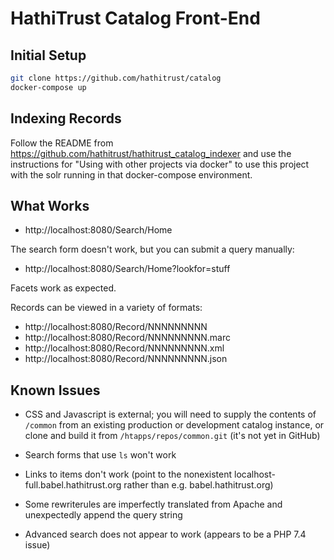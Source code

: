 # HathiTrust Catalog Front-End

## Initial Setup
```bash
git clone https://github.com/hathitrust/catalog
docker-compose up
```

## Indexing Records

Follow the README from https://github.com/hathitrust/hathitrust_catalog_indexer
and use the instructions for "Using with other projects via docker" to use this
project with the solr running in that docker-compose environment.

## What Works

* http://localhost:8080/Search/Home

The search form doesn't work, but you can submit a query manually:
* http://localhost:8080/Search/Home?lookfor=stuff

Facets work as expected.

Records can be viewed in a variety of formats:

* http://localhost:8080/Record/NNNNNNNNN
* http://localhost:8080/Record/NNNNNNNNN.marc
* http://localhost:8080/Record/NNNNNNNNN.xml
* http://localhost:8080/Record/NNNNNNNNN.json

## Known Issues

* CSS and Javascript is external; you will need to supply the contents of
  `/common` from an existing production or development catalog instance, or
  clone and build it from `/htapps/repos/common.git` (it's not yet in GitHub)
  
* Search forms that use `ls` won't work

* Links to items don't work (point to the nonexistent
  localhost-full.babel.hathitrust.org rather than e.g. babel.hathitrust.org)

* Some rewriterules are imperfectly translated from Apache and unexpectedly
  append the query string

* Advanced search does not appear to work (appears to be a PHP 7.4 issue)
